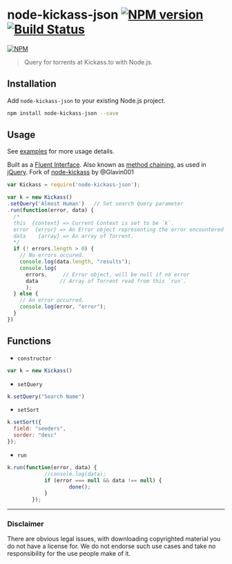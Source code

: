 node-kickass-json [![NPM version](https://badge.fury.io/js/node-kickass-json.png)](http://badge.fury.io/js/node-kickass-json) [![Build Status](https://travis-ci.org/Belphemur/node-kickass-json.png?branch=master)](https://travis-ci.org/Belphemur/node-kickass-json)
============

[![NPM](https://nodei.co/npm/node-kickass-json.png?downloads=true&stars=true)](https://nodei.co/npm/node-kickass-json/)

> Query for torrents at Kickass.to with Node.js.

## Installation
Add `node-kickass-json` to your existing Node.js project.
```bash
npm install node-kickass-json --save
```

## Usage

See [examples](https://github.com/Belphemur/node-kickass-json/tree/master/examples) for more usage details.

Built as a [Fluent Interface](http://en.wikipedia.org/wiki/Fluent_interface).
Also known as [method chaining](http://en.wikipedia.org/wiki/Method_chaining#jQuery), 
as used in [jQuery](http://jquery.com/).
Fork of [node-kickass](https://github.com/Glavin001/node-kickass) by @Glavin001

```javascript
var Kickass = require('node-kickass-json');

var k = new Kickass()
.setQuery('Almost Human')   // Set search Query parameter
.run(function(error, data) {
  /*
  this  {context} => Current Context is set to be `k`.
  error  {error} => An Error object representing the error encountered
  data    {array} => An array of Torrent.
  */
  if (! errors.length > 0) {
    // No errors occured.
    console.log(data.length, "results");
    console.log(
      errors,     // Error object, will be null if no error
      data       // Array of Torrent read from this `run`.
      );
  } else {
    // An error occurred.
    console.log(error, "error");
  }
})

```

## Functions

- `constructor`
```javascript
var k = new Kickass()
```

- `setQuery`
```javascript
k.setQuery("Search Name")
```

- `setSort`
```javascript
k.setSort({
  field: "seeders",
  sorder: "desc"
});
```

- `run`
```javascript
k.run(function(error, data) {
            //console.log(data);
            if (error === null && data !== null) {
                    done();
            }
        });
```

-----

### Disclaimer
There are obvious legal issues, with downloading copyrighted material you do not have a license for. We do not endorse such use cases and take no responsibility for the use people make of it.
